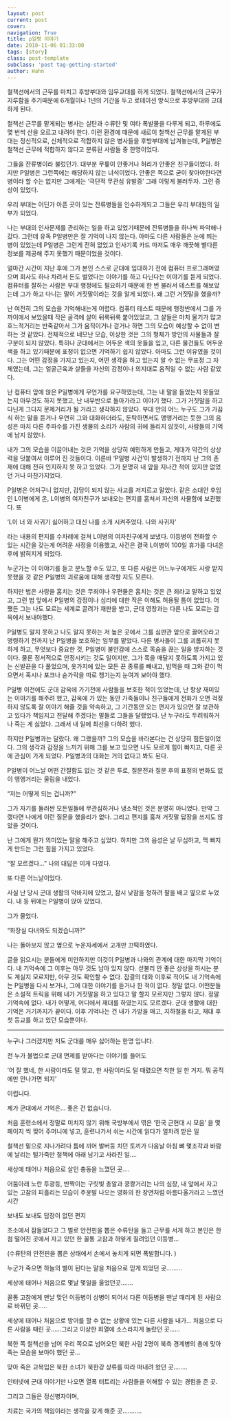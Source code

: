 ```yaml
---
layout: post
current: post
cover:  
navigation: True
title: p일병 이야기
date: 2010-11-06 01:33:00
tags: [story]
class: post-template
subclass: 'post tag-getting-started'
author: Hahn
---
```


 철책선에서의 근무를 마치고 후방부대와 임무교대를 하게 되었다. 철책선에서의 근무가 지루함을 주기때문에 6개월이나 1년의 기간을 두고 로테이션 방식으로 후방부대와 교대하게 된다. 

철책선 근무를 맡게되는 병사는 실탄과 수류탄 및 여타 폭발물을 다루게 되고, 하루에도 몇 번씩  산을 오르고 내려야 한다. 이런 환경에 때문에 새로이 철책선 근무를 맡게된 부대는 정신적으로, 신체적으로 적합하지 않은 병사들을 후방부대에 남겨놓는데, P일병은 철책선 근무에 적합하지 않다고 분류된 사람들 중 한명이었다.


 그들을 잔류병이라 불렀던가. 대부분 무릎이 안좋거나 허리가 안좋은 친구들이었다. 하지만 P일병은 그런쪽에는 해당하지 않는 녀석이었다. 안좋은 쪽으로 굳이 찾아야한다면 병이라 할 수는 없지만 그에게는 ‘극단적 무관심 유발증’ 그래 이렇게 불러두자. 그런 증상이 있었다.


 우리 부대는 어딘가 아픈 곳이 있는 잔류병들을 인수하게되고  그들은 우리 부대원의 일부가 되었다.

나는 부대의 인사문제를 관리하는 일을 하고 있었기때문에 잔류병들을 하나씩 파악해나갔다. 그런데 유독 P일병만은 잘 기억이 나지 않는다. 아마도 다른 사람들은 눈에 띄는 병이 있었는데 P일병은 그런게 전혀 없었고 인사기록 카드 마저도 매우 깨끗해 별다른 정보를 제공해 주지 못했기 때문이었을 것이다. 


 얼마간 시간이 지난 후에 그가 본인 스스로 군대에 입대하기 전에 컴퓨터 프로그래머였으며 회사도 하나 차려서 돈도 벌었다는 이야기를 하고 다닌다는 이야기를 듣게 되었다. 컴퓨터를 잘하는 사람은 부대 행정에도 필요하기 때문에 한 번 불러서 테스트를 해보았는데  그가 하고 다니는 말이 거짓말이라는 것을 알게 되었다. 왜 그런 거짓말을 했을까?


 난 여전히 그의 모습을 기억해내는게 어렵다. 컴퓨터 테스트 때문에 행정반에서 그를 가까이에서 보았을때 작은 골격에 살이 뒤룩뒤룩 붙어있었고, 그 살들은 마치 물기가 많고 흐느적거리는 반죽같아서 그가 움직이거나 걷거나 하면 그의 모습이 예상할 수 없이 변하는 것 같았다. 전체적으로 네모난 모습, 이상한 것은 그의 형체가 방안의 사물들과 잘 구분이 되지 않았다. 특히나 군대에서는 어두운 색의 옷들을 입고, 다른 물건들도 어두운 색을 하고 있기때문에  표정이 없으면 기억하기 쉽지 않았다. 아마도 그런 이유였을 것이다. 그는 어떤 감정을 가지고 있는지, 어떤 생각을 하고 있는지 알 수 없는 무표정 그 자체였는데, 그는 얼굴근육과 살들을 자신의 감정이나 의지대로 움직일 수 없는 사람 같았다. 

 

 난 컴퓨터 앞에 앉은 P일병에게 무언가를 요구하였는데, 그는 내 말을 들었는지 못들었는지 아무것도 하지 못했고, 난 내무반으로 돌아가라고 이야기 했다. 그가 거짓말을 하고 다닌게 그다지 문제거리가 될 거라고 생각하지 않았다. 부대 안의 어느 누구도 그가 가끔식 하는 말을 듣거나 우연히 그와 대화하더라도, 둔탁하면서도 앵앵거리는 듯한 그의 음성은 마치 다른 주파수를 가진 생물의 소리가 사람의 귀에 들리지 않듯이, 사람들의 기억에 남지 않았다.


 내가 그의 모습을 이끌어내는 것은 기억을 상당히 예민하게 만들고, 게대가 약간의 상상력을 덧붙여서 이루어 진 것들이다. 이른바 ‘P일병 사건’이 발생하기 전까지 난 그의 존재에 대해 전혀 인지하지 못 하고 있었다. 그가 분명히 내 앞을 지나간 적이 있지만 없었던 거나 마찬가지었다.


 P일병은 어처구니 없지만, 감당이 되지 않는 사고를 저지르고 말았다. 같은 소대안 후임인 L이병에게 온, L이병의 여자친구가 보내오는 편지를 훔쳐서 자신의 사물함에 보관했다. 또


 ‘L이 너 와 사귀기 싫어하고 대신 나를 소개 시켜주었다. 나와 사귀자’ 


라는 내용의 편지를 수차례에 걸쳐 L이병의 여자친구에게 보냈다. 이등병이 전화할 수 있는 시간을 갖는게 어려운 사정을 이용했고, 사건은 결국 L이병이 100일 휴가를 다녀온 후에 밝혀지게 되었다.  


누군가는 이 이야기를 듣고 분노할 수도 있고, 또 다른 사람은 어느누구에게도 사랑 받지 못했을 것 같은 P일병의 괴로움에 대해 생각할 지도 모른다. 


 하지만 법은 사랑을 훔치는 것은 무죄이나 우편물은 훔치는 것은 큰 죄라고 말하고 있었고,  그런 법 앞에서 P일병의 감정이나 심리에 대한 작은 이해도 허용될 틈이 없었다. 어쨌든 그는 나도 모르는 세계로 끌려가 재판을 받고, 군대 영창과는 다른 나도 모르는 감옥에서 보내야했다. 


 P일병도 알지 못하고 나도 알지 못하는 저 높은 곳에서 그를 심판관 앞으로 끌어오라고 명령하기 전까지 난 P일병을 보호하는 임무를 맡았다. 다른 병사들이 그를 괴롭히지 못하게 하고, 무엇보다 중요한 것, P일병이 불안감에 스스로 목숨을 끊는 일을 방지하는 것이다. 물론 정서적으로 안정시키는 것도 일이지만, 그가 목을 매달지 못하도록 가지고 있는 신발끈을 다 풀었으며, 옷가지에 있는 모든 끈 종류를 빼내고, 밥먹을 때 그와 같이 먹으면서 혹시나 포크나 숟가락을 따로 챙기는지 눈여겨 보아야 했다. 


 P일병 이전에도 군대 감옥에 가기전에 사람들을 보호한 적이 있었는데, 난 항상 재미있는 이야기를 해주려 했고, 감옥에 가 있는 동안 가족들이나 친구들에게 전화가 오면 걱정하지 않도록 잘 이야기 해줄 것을 약속하고, 그 기간동안 오는 편지가 있으면 잘 보관하고 있다가 책임지고 전달해 주겠다는 말들로 그들을 달랬었다. 난 누구라도 두려워하거나 죽는 게 싫었다. 그래서 내 일에 최선을 다하려 했다.


하지만 P일병과는 달랐다. 왜 그랬을까? 그의 모습을 바라본다는 건 상당히 힘든일이었다. 그의 생각과 감정을 느끼기 위해 그를 보고 있으면 나도 모르게 힘이 빠지고, 다른 곳에 관심이 가게 되었다. P일병과의 대화는 거의 없다고 봐도 된다.


P일병이 어느날 어떤 간절함도 없는 것 같은 투로, 질문전과 질문 후의 표정의 변화도 없이 앵앵거리는 울림을 내었다. 


“저는 어떻게 되는 겁니까?”


그가 자기를 둘러싼 모든일들에 무관심하거나 냉소적인 것은 분명히 아니었다. 만약 그랬다면 나에게 이런 질문을 했을리가 없다. 그리고 편지를 훔쳐 거짓말 답장을 쓰지도 않았을 것이다. 


난 그에게 뭔가 의미있는 말을 해주고 싶었다. 하지만 그의 음성은 날 무심하고, 맥 빠지게 만드는 그런 힘을 가지고 있었다. 


“잘 모르겠다...” 나의 대답은 이게 다였다.


또 다른 어느날이었다. 

사실 난 당시 군대 생활의 막바지에 있었고, 잠시 낮잠을 청하려 팔을 배고 옆으로 누었다. 내 등 뒤에는 P일병이 앉아 있었다. 

그가 물었다.


“화장실 다녀와도 되겠습니까?”


나는 돌아보지 않고 옆으로 누운자세에서 고개만 끄떡하였다.  


글을 읽으시는 분들에게 미안하지만 이것이 P일병과 나와의 관계에 대한 마지막 기억이다. 내 기억속에 그 이후는 아무 것도 남아 있지 않다. 섣불리 안 좋은 상상을 하시는 분도 계실지 모르지만, 아무 것도 확인할 수 없다. 잠결의 대화 이후로 적어도 내 기억속에는 P일병을 다시 보거나, 그에 대한 이야기를 듣거나 한 적이 없다. 정말 없다. 어떤분들은 소설적 트릭을 위해 내가 거짓말을 하고 있다고 말 할지 모르지만 그렇지 않다. 정말 기억속에 없다. 내가 어떻게, 어디에서 재대를 하였는지도 모르겠다. 군대 생활에 대한 기억은 거기까지가 끝이다. 이후 기억나는 건 내가 가방을 매고, 지하철을 타고, 재대 후 첫 등교를 하고 있던 모습뿐이다.


---------------------------------------------------


누구나 그러겠지만 저도 군대를 매우 싫어하는 한명 입니다.

전 누가 불법으로 군대 면제를 받아다는 이야기를 들어도


‘어 잘 했네, 한 사람이라도 덜 맞고, 한 사람이라도 덜 때렸으면 착한 일 한 거지. 뭐 공직에만 안나가면 되지’


이럽니다.


제가 군대에서 기억은... 좋은 건 없습니다.


처음 훈련소에서 정말로 미치지 않기 위해 국방부에서 엮은 ‘한국 근현대 시 모음’ 을 몇 페이지 씩 찢어 주머니에 넣고, 훈련나가서 쉬는 시간에 읽다가 얼차려 받은 일  


철책선 밑으로 지나가려다 틈에 끼어 발버둥 치던 토끼가 다음날 아침 뼈 몇조각과 바람에 날리는 털가죽만 철책에 아래 남기고 사라진 일....


새상에 태어나 처음으로 살인 충동을 느꼈던 곳....

어둠아래 노란 투광등, 반짝이는 구릿빛 총알과 쿵쾅거리는 나의 심장, 내 앞에서 자고 있는 고참의 피흘리는 모습이 주윤발 나오는 영화의 한 장면처럼 아름다울거라고 느꼈던 시간


보내도 보내도 답장이 없던 편지


초소에서 잠들었다고 그 벌로 안전핀을 뽑은 수류탄을 들고 근무를 서게 하고 본인은 한첨 떨어진 곳에서 자고 있던 한 꼴통 고참과 하얗게 질려있던 이등병...

(수류탄의 안전핀을 뽑은 상태에서 손에서 놓치게 되면 폭발합니다. )


누군가 죽으면 하늘의 별이 된다는 말을 처음으로 믿게 되었던 곳.........

세상에 태어나 처음으로 몇날 몇일을 울었던곳.......


꼴통 고참에게 맨날 맞던 이등병이 상병이 되어서 다른 이등병을 맨날 때리게 된 사람으로 바뀌던 곳.....


세상에 태어나 처음으로 방어를 할 수 없는 상황에 있는 다른 사람을 내가... 처음으로 다른 사람을 때린 곳......그리고 이상한 희열에 소스라치게 놀랐던 곳......


북한 쪽 철책선을 넘어 우리 쪽으로 넘어오던 북한 사람 2명이 북측 경계병의 총에 맞아 죽는 모습을 보아야 했던 곳...


맞아 죽은 교복입은 북한 소녀가 북한강 상류를 따라 떠내려 왔던 곳........


인터넷에 군대 이야기만 나오면 열폭 터트리는 사람들을 이해할 수 있는 경험을 준 곳.


그리고 그들은 정신병자이며,

치료는 국가의 책임이라는 생각을 갖게 해준 곳...........

